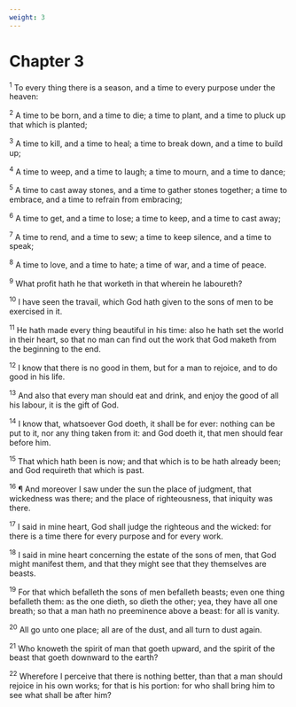 ```yaml
---
weight: 3
---
```


# Chapter 3

<sup>1</sup> To every thing there is a season, and a time to every purpose under the heaven: 

<sup>2</sup> A time to be born, and a time to die; a time to plant, and a time to pluck up that which is planted; 

<sup>3</sup> A time to kill, and a time to heal; a time to break down, and a time to build up; 

<sup>4</sup> A time to weep, and a time to laugh; a time to mourn, and a time to dance; 

<sup>5</sup> A time to cast away stones, and a time to gather stones together; a time to embrace, and a time to refrain from embracing; 

<sup>6</sup> A time to get, and a time to lose; a time to keep, and a time to cast away; 

<sup>7</sup> A time to rend, and a time to sew; a time to keep silence, and a time to speak; 

<sup>8</sup> A time to love, and a time to hate; a time of war, and a time of peace. 

<sup>9</sup> What profit hath he that worketh in that wherein he laboureth? 

<sup>10</sup> I have seen the travail, which God hath given to the sons of men to be exercised in it. 

<sup>11</sup> He hath made every thing beautiful in his time: also he hath set the world in their heart, so that no man can find out the work that God maketh from the beginning to the end. 

<sup>12</sup> I know that there is no good in them, but for a man to rejoice, and to do good in his life. 

<sup>13</sup> And also that every man should eat and drink, and enjoy the good of all his labour, it is the gift of God. 

<sup>14</sup> I know that, whatsoever God doeth, it shall be for ever: nothing can be put to it, nor any thing taken from it: and God doeth it, that men should fear before him. 

<sup>15</sup> That which hath been is now; and that which is to be hath already been; and God requireth that which is past. 

<sup>16</sup> ¶ And moreover I saw under the sun the place of judgment, that wickedness was there; and the place of righteousness, that iniquity was there. 

<sup>17</sup> I said in mine heart, God shall judge the righteous and the wicked: for there is a time there for every purpose and for every work. 

<sup>18</sup> I said in mine heart concerning the estate of the sons of men, that God might manifest them, and that they might see that they themselves are beasts. 

<sup>19</sup> For that which befalleth the sons of men befalleth beasts; even one thing befalleth them: as the one dieth, so dieth the other; yea, they have all one breath; so that a man hath no preeminence above a beast: for all is vanity. 

<sup>20</sup> All go unto one place; all are of the dust, and all turn to dust again. 

<sup>21</sup> Who knoweth the spirit of man that goeth upward, and the spirit of the beast that goeth downward to the earth? 

<sup>22</sup> Wherefore I perceive that there is nothing better, than that a man should rejoice in his own works; for that is his portion: for who shall bring him to see what shall be after him? 



